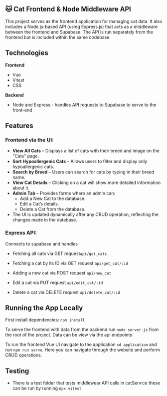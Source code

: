 ## 🐱 Cat Frontend & Node Middleware API

This project serves as the frontend application for managing cat data. It also includes a Node.js-based API (using Express.js) that acts as a middleware between the frontend and Supabase. The API is run separately from the frontend but is included within the same codebase.

## Technologies 

**Frontend**

- Vue
- Vitest
- CSS


**Backend**

- Node and Express - handles API requests to Supabase to serve to the front-end

## Features

### Frontend via the UI:

- **View All Cats** – Displays a list of cats with their breed and image on the "Cats" page.
- **Sort Hypoallergenic Cats** – Allows users to filter and display only hypoallergenic cats.
- **Search by Breed** – Users can search for cats by typing in their breed name.
- **View Cat Details** – Clicking on a cat will show more detailed information about it.
- **Admin Tab** – Provides forms where an admin can:
    - Add a New Cat to the database.
    - Edit a Cat’s details.
    - Delete a Cat from the database.
- The UI is updated dynamically after any CRUD operation, reflecting the changes made in the database.

### Express API:

Connects to supabase and handles 

- Fetching all cats via GET request``api/get_cats``
  
- Fetching a cat by its ID via GET request ``api/get_cat/:id``

- Adding a new cat via POST request ``api/new_cat``

- Edit a cat via PUT request ``api/edit_cat/:id``

- Delete a cat via DELETE request ``api/delete_cat/:id``


## Running the App Locally

First install dependencies:  ``npm install``

To serve the frontend with data from the backend run 
``node server.js`` from the root of the project. Data can be view via the api endpoints

To run the frontend Vue UI navigate to the application ``cd application`` and run ``npm run serve``. Here you can navigate through the website and perform CRUD operations. 

## Testing 

- There is a test folder that tests middlewear API calls in catService these can be run by running ``npx vitest``


